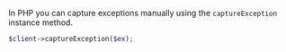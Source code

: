 In PHP you can capture exceptions manually using the `captureException` instance method.

```php
$client->captureException($ex);
```